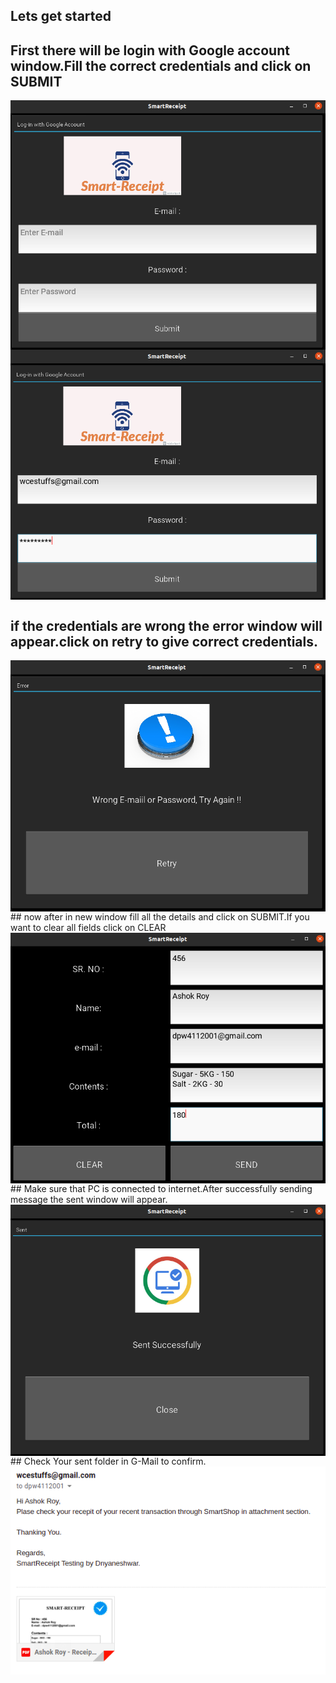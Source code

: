## Lets get started
  ## First there will  be login with Google account window.Fill the correct credentials and click on SUBMIT
   <img src="images/1.png" align="center">
   
   <img src="images/2.png" align="center">
   
   <br>
   
  ## if the credentials are wrong the error window will appear.click on retry to give correct credentials.
  <img src="images/3.png" align="center">
  
  
   <br>
 ## now after in new window fill all the details and click on SUBMIT.If you want to clear all fields click on CLEAR
 <img src="images/4.png" align="center">
 
  <br>
 ## Make sure that PC is connected to internet.After successfully sending message the sent window will appear.
 <img src="images/5.png" align="center">


 <br>
 ## Check Your sent folder in G-Mail to confirm.
 <img src="images/6.png" align="center">
